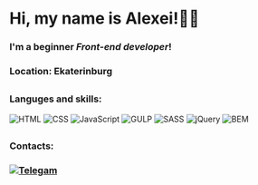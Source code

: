 # Hi, my name is **Alexei**!👋🏻

### I'm a beginner ***Front-end developer***!

### Location: **Ekaterinburg**
##
### Languges and skills:
![HTML](https://img.shields.io/badge/-HTML-000000?style=flat&logo=html5)
![CSS](https://img.shields.io/badge/-CSS-000000?style=flat&logo=css3)
![JavaScript](https://img.shields.io/badge/-JavaScript-000000?style=flat&logo=JavaScript)
![GULP](https://img.shields.io/badge/-GULP-000000?style=flat&logo=gulp)
![SASS](https://img.shields.io/badge/-SASS-000000?style=flat&logo=sass)
![jQuery](https://img.shields.io/badge/-jQuery-000000?style=flat&logo=jquery)
![BEM](https://img.shields.io/badge/-BEM-000000?style=flat&logo=bem)

##

### Contacts:
### [![Telegam](https://img.shields.io/badge/-@Alexei__710-000000?style=social&logo=telegram&)](https://t.me/Alexei_710)
